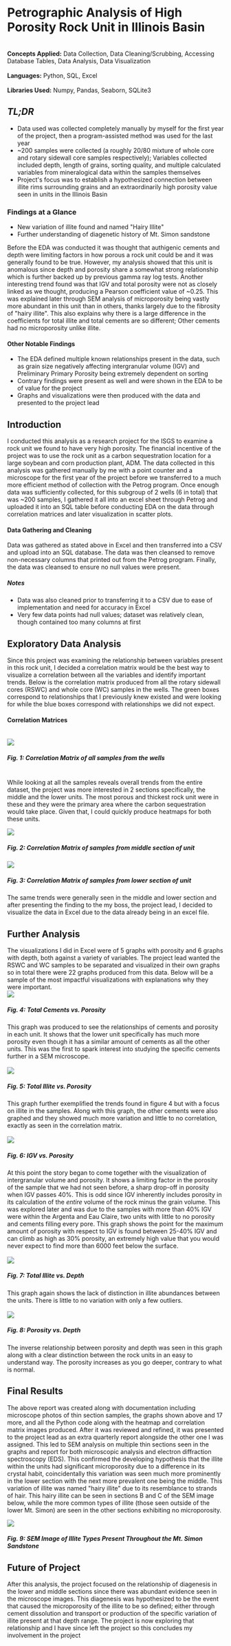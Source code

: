 # Petrographic Analysis of High Porosity Rock Unit in Illinois Basin
<br>**Concepts Applied:** Data Collection, Data Cleaning/Scrubbing, Accessing Database Tables, Data Analysis, Data Visualization</br>
<br>**Languages:** Python, SQL, Excel</br>
<br>**Libraries Used:** Numpy, Pandas, Seaborn, SQLite3</br>


## *TL;DR*
* Data used was collected completely manually by myself for the first year of the project, then a program-assisted method was used for the last year
* ~200 samples were collected (a roughly 20/80 mixture of whole core and rotary sidewall core samples respectively); Variables collected included depth, length of grains, sorting quality, and multiple calculated variables from mineralogical data within the samples themselves
* Project's focus was to establish a hypothesized connection between illite rims surrounding grains and an extraordinarily high porosity value seen in units in the Illinois Basin


### Findings at a Glance
* New variation of illite found and named "Hairy Illite"
* Further understanding of diagenetic history of Mt. Simon sandstone

Before the EDA was conducted it was thought that authigenic cements and depth were limiting factors in how porous a rock unit could be and it was generally found to be true. However, my analysis showed that this unit is anomalous since depth and porosity share a somewhat strong relationship which is further backed up by previous gamma ray log tests. Another interesting trend found was that IGV and total porosity were not as closely linked as we thought, producing a Pearson coefficient value of ~0.25. This was explained later through SEM analysis of microporosity being vastly more abundant in this unit than in others, thanks largely due to the fibrosity of "hairy illite". This also explains why there is a large difference in the coefficients for total illite and total cements are so different; Other cements had no microporosity unlike illite.


#### Other Notable Findings
* The EDA defined multiple known relationships present in the data, such as grain size negatively affecting intergranular volume (IGV) and Preliminary Primary Porosity being extremely dependent on sorting
* Contrary findings were present as well and were shown in the EDA to be of value for the project
* Graphs and visualizations were then produced with the data and presented to the project lead


## Introduction 
I conducted this analysis as a research project for the ISGS to examine a rock unit we found to have very high porosity. The financial incentive of the project was to use the rock unit as a carbon sequestration location for a large soybean and corn production plant, ADM. The data collected in this analysis was gathered manually by me with a point counter and a microscope for the first year of the project before we transferred to a much more efficient method of collection with the Petrog program. Once enough data was sufficiently collected, for this subgroup of 2 wells (6 in total) that was ~200 samples, I gathered it all into an excel sheet through Petrog and uploaded it into an SQL table before conducting EDA on the data through correlation matrices and later visualization in scatter plots.

#### Data Gathering and Cleaning
Data was gathered as stated above in Excel and then transferred into a CSV and upload into an SQL database. The data was then cleansed to remove non-necessary columns that printed out from the Petrog program. Finally, the data was cleansed to ensure no null values were present. 
##### Notes
* Data was also cleaned prior to transferring it to a CSV due to ease of implementation and need for accuracy in Excel
* Very few data points had null values; dataset was relatively clean, though contained too many columns at first

## Exploratory Data Analysis
Since this project was examining the relationship between variables present in this rock unit, I decided a correlation matrix would be the best way to visualize a correlation between all the variables and identify important trends. Below is the correlation matrix produced from all the rotary sidewall cores (RSWC) and whole core (WC) samples in the wells. The green boxes correspond to relationships that I previously knew existed and were looking for while the blue boxes correspond with relationships we did not expect.

#### Correlation Matrices
<br>![](https://github.com/jbean1597/PersonalPortfolio/blob/main/DataAnalytics/Petro_Analysis/images/ALL%20TRM%20Correlation%20Matrix%20Seaborn.PNG)
##### Fig. 1: Correlation Matrix of all samples from the wells
</br>
While looking at all the samples reveals overall trends from the entire dataset, the project was more interested in 2 sections specifically, the middle and the lower units. The most porous and thickest rock unit were in these and they were the primary area where the carbon sequestration would take place. Given that, I could quickly produce heatmaps for both these units. 

![](https://github.com/jbean1597/PersonalPortfolio/blob/main/DataAnalytics/Petro_Analysis/images/TRM%20Middle%20Correlation%20Matrix%20Seaborn.PNG)
##### Fig. 2: Correlation Matrix of samples from middle section of unit

![](https://github.com/jbean1597/PersonalPortfolio/blob/main/DataAnalytics/Petro_Analysis/images/TRM%20Lower%20Correlation%20Matrix%20Seaborn.PNG)
##### Fig. 3: Correlation Matrix of samples from lower section of unit
The same trends were generally seen in the middle and lower section and after presenting the finding to the my boss, the project lead, I decided to visualize the data in Excel due to the data already being in an excel file. 

## Further Analysis
The visualizations I did in Excel were of 5 graphs with porosity and 6 graphs with depth, both against a variety of variables. The project lead wanted the RSWC and WC samples to be separated and visualized in their own graphs so in total there were 22 graphs produced from this data. Below will be a sample of the most impactful visualizations with explanations why they were important.
<br>
![](https://github.com/jbean1597/PersonalPortfolio/blob/main/DataAnalytics/Petro_Analysis/images/CvP.PNG)
##### Fig. 4: Total Cements vs. Porosity
This graph was produced to see the relationships of cements and porosity in each unit. It shows that the lower unit specifically has much more porosity even though it has a similar amount of cements as all the other units. This was the first to spark interest into studying the specific cements further in a SEM microscope. 
</br>
<br>
![](https://github.com/jbean1597/PersonalPortfolio/blob/main/DataAnalytics/Petro_Analysis/images/IllvP.PNG)
##### Fig. 5: Total Illite vs. Porosity
This graph further exemplified the trends found in figure 4 but with a focus on illite in the samples. Along with this graph, the other cements were also graphed and they showed much more variation and little to no correlation, exactly as seen in the correlation matrix.
</br>
<br>
![](https://github.com/jbean1597/PersonalPortfolio/blob/main/DataAnalytics/Petro_Analysis/images/IvP.PNG)
##### Fig. 6: IGV vs. Porosity
At this point the story began to come together with the visualization of intergranular volume and porosity. It shows a limiting factor in the porosity of the sample that we had not seen before, a sharp drop-off in porosity when IGV passes 40%. This is odd since IGV inherently includes porosity in its calculation of the *entire* volume of the rock minus the grain volume. This was explored later and was due to the samples with more than 40% IGV were within the Argenta and Eau Claire, two units with little to no porosity and cements filling every pore. This graph shows the point for the maximum amount of porosity with respect to IGV is found between 25-40% IGV and can climb as high as 30% porosity, an extremely high value that you would never expect to find more than 6000 feet below the surface.
</br>
<br>
![](https://github.com/jbean1597/PersonalPortfolio/blob/main/DataAnalytics/Petro_Analysis/images/IvD.png)
##### Fig. 7: Total Illite vs. Depth
This graph again shows the lack of distinction in illite abundances between the units. There is little to no variation with only a few outliers.
</br>
<br>
![](https://github.com/jbean1597/PersonalPortfolio/blob/main/DataAnalytics/Petro_Analysis/images/PvD.PNG)
##### Fig. 8: Porosity vs. Depth
The inverse relationship between porosity and depth was seen in this graph along with a clear distinction between the rock units in an easy to understand way. The porosity increases as you go deeper, contrary to what is normal.
</br>

## Final Results
The above report was created along with documentation including microscope photos of thin section samples, the graphs shown above and 17 more, and all the Python code along with the heatmap and correlation matrix images produced. After it was reviewed and refined, it was presented to the project lead as an extra quarterly report alongside the other one I was assigned. This led to SEM analysis on multiple thin sections seen in the graphs and report for both microscopic analysis and electron diffraction spectroscopy (EDS). This confirmed the developing hypothesis that the illite within the units had significant microporosity due to a difference in its crystal habit, coincidentally this variation was seen much more prominently in the lower section with the next more prevalent one being the middle. This variation of illite was named "hairy illite" due to its resemblance to strands of hair. This hairy illite can be seen in sections B and C of the SEM image below, while the more common types of illite (those seen outside of the lower Mt. Simon) are seen in the other sections exhibiting no microporosity.

![](https://github.com/jbean1597/PersonalPortfolio/blob/main/DataAnalytics/Petro_Analysis/images/SEM-images-of-clays.png)
##### Fig. 9: SEM Image of Illite Types Present Throughout the Mt. Simon Sandstone


## Future of Project
After this analysis, the project focused on the relationship of diagenesis in the lower and middle sections since there was abundant evidence seen in the microscope images. This diagenesis was hypothesized to be the event that caused the microporosity of the illite to be so defined; either through cement dissolution and transport or production of the specific variation of illite present at that depth range. The project is now exploring that relationship and I have since left the project so this concludes my involvement in the project
